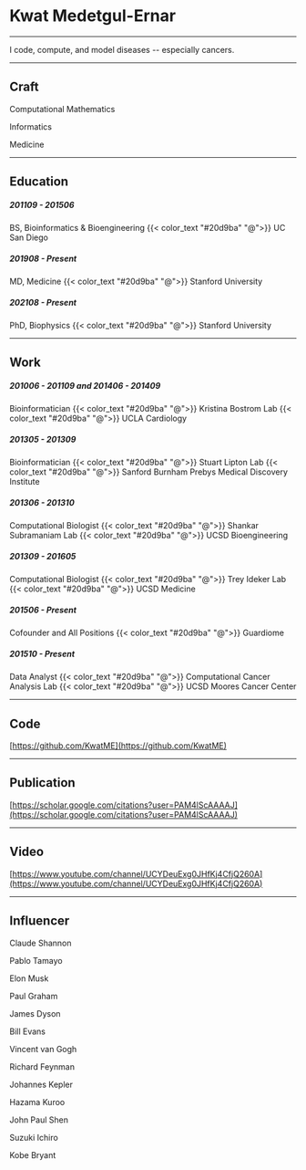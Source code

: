 # Kwat Medetgul-Ernar

---

I code, compute, and model diseases -- especially cancers.

---

## Craft

Computational Mathematics

Informatics

Medicine

---

## Education

##### 201109 - 201506

BS, Bioinformatics & Bioengineering {{< color_text "#20d9ba" "@">}} UC San Diego

##### 201908 - Present

MD, Medicine {{< color_text "#20d9ba" "@">}} Stanford University

##### 202108 - Present

PhD, Biophysics {{< color_text "#20d9ba" "@">}} Stanford University

---

## Work

##### 201006 - 201109 and 201406 - 201409

Bioinformatician {{< color_text "#20d9ba" "@">}} Kristina Bostrom Lab {{< color_text "#20d9ba" "@">}} UCLA Cardiology

##### 201305 - 201309

Bioinformatician {{< color_text "#20d9ba" "@">}} Stuart Lipton Lab {{< color_text "#20d9ba" "@">}} Sanford Burnham Prebys Medical Discovery Institute

##### 201306 - 201310

Computational Biologist {{< color_text "#20d9ba" "@">}} Shankar Subramaniam Lab {{< color_text "#20d9ba" "@">}} UCSD Bioengineering

##### 201309 - 201605

Computational Biologist {{< color_text "#20d9ba" "@">}} Trey Ideker Lab {{< color_text "#20d9ba" "@">}} UCSD Medicine

##### 201506 - Present

Cofounder and All Positions {{< color_text "#20d9ba" "@">}} Guardiome

##### 201510 - Present

Data Analyst {{< color_text "#20d9ba" "@">}} Computational Cancer Analysis Lab {{< color_text "#20d9ba" "@">}} UCSD Moores Cancer Center

---

## Code

[https://github.com/KwatME](https://github.com/KwatME)

---

## Publication

[https://scholar.google.com/citations?user=PAM4lScAAAAJ](https://scholar.google.com/citations?user=PAM4lScAAAAJ)

---

## Video

[https://www.youtube.com/channel/UCYDeuExg0JHfKj4CfjQ260A](https://www.youtube.com/channel/UCYDeuExg0JHfKj4CfjQ260A)

---

## Influencer

Claude Shannon

Pablo Tamayo

Elon Musk

Paul Graham

James Dyson

Bill Evans

Vincent van Gogh

Richard Feynman

Johannes Kepler

Hazama Kuroo

John Paul Shen

Suzuki Ichiro

Kobe Bryant